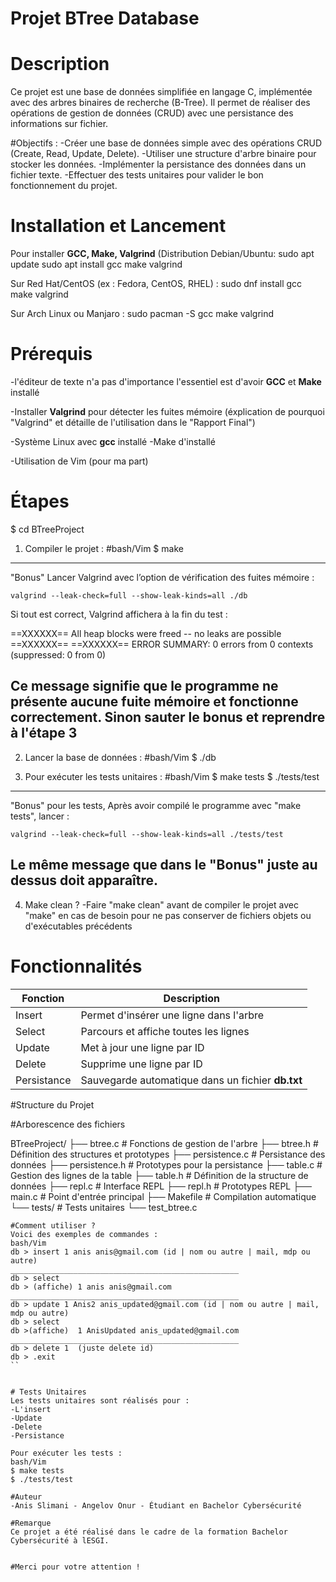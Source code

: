# Projet BTree Database

# Description

Ce projet est une base de données simplifiée en langage C, implémentée avec des arbres binaires de recherche (B-Tree). Il permet de réaliser des opérations de gestion de données (CRUD) avec une persistance des informations sur fichier.

#Objectifs :
-Créer une base de données simple avec des opérations CRUD (Create, Read, Update, Delete).
-Utiliser une structure d'arbre binaire pour stocker les données.
-Implémenter la persistance des données dans un fichier texte.
-Effectuer des tests unitaires pour valider le bon fonctionnement du projet.



# Installation et Lancement
Pour installer **GCC, Make, Valgrind** (Distribution Debian/Ubuntu:
sudo apt update
sudo apt install gcc make valgrind

Sur Red Hat/CentOS (ex : Fedora, CentOS, RHEL) :
sudo dnf install gcc make valgrind

Sur Arch Linux ou Manjaro :
sudo pacman -S gcc make valgrind

# Prérequis
-l'éditeur de texte n'a pas d'importance l'essentiel est d'avoir **GCC** et     **Make** installé

-Installer **Valgrind** pour détecter les fuites mémoire (éxplication de pourquoi "Valgrind" et détaille de l'utilisation dans le "Rapport
Final")

-Système Linux avec **gcc** installé
-Make d'installé

-Utilisation de Vim (pour ma part)

# Étapes

$ cd BTreeProject
1. Compiler le projet :
#bash/Vim
$ make
-----------------------------
"Bonus" Lancer Valgrind avec l’option de vérification des fuites mémoire :

    valgrind --leak-check=full --show-leak-kinds=all ./db

Si tout est correct, Valgrind affichera à la fin du test :

==XXXXXX== All heap blocks were freed -- no leaks are possible
==XXXXXX== 
==XXXXXX== ERROR SUMMARY: 0 errors from 0 contexts (suppressed: 0 from 0)

Ce message signifie que le programme ne présente aucune fuite mémoire et fonctionne correctement.
Sinon sauter le bonus et reprendre à l'étape 3 
---------------------------

2. Lancer la base de données :
#bash/Vim
$ ./db

3. Pour exécuter les tests unitaires :
#bash/Vim
$ make tests
$ ./tests/test
-----------------------------
"Bonus" pour les tests, Après avoir compilé le programme avec "make tests", lancer :

    valgrind --leak-check=full --show-leak-kinds=all ./tests/test

Le même message que dans le "Bonus" juste au dessus doit apparaître.
----------------------------- 
4. Make clean ?
-Faire "make clean" avant de compiler le projet avec "make" en cas de besoin    pour ne pas conserver de fichiers objets ou d'exécutables précédents 



# Fonctionnalités
| Fonction       | Description                 |
|----------------|-----------------------------|
| Insert         | Permet d'insérer une ligne dans l'arbre |
| Select         | Parcours et affiche toutes les lignes |
| Update         | Met à jour une ligne par ID   |
| Delete         | Supprime une ligne par ID     |
| Persistance    | Sauvegarde automatique dans un fichier **db.txt** |



#Structure du Projet

#Arborescence des fichiers

BTreeProject/
├── btree.c        # Fonctions de gestion de l'arbre
├── btree.h        # Définition des structures et prototypes
├── persistence.c  # Persistance des données
├── persistence.h  # Prototypes pour la persistance
├── table.c        # Gestion des lignes de la table
├── table.h        # Définition de la structure de données
├── repl.c         # Interface REPL 
├── repl.h         # Prototypes REPL
├── main.c         # Point d'entrée principal
├── Makefile       # Compilation automatique
└── tests/         # Tests unitaires
    └── test_btree.c
```
#Comment utiliser ?
Voici des exemples de commandes :
bash/Vim
db > insert 1 anis anis@gmail.com (id | nom ou autre | mail, mdp ou autre)
___________________________________________________
db > select
db > (affiche) 1 anis anis@gmail.com
___________________________________________________
db > update 1 Anis2 anis_updated@gmail.com (id | nom ou autre | mail, mdp ou autre)
db > select
db >(affiche)  1 AnisUpdated anis_updated@gmail.com
___________________________________________________
db > delete 1  (juste delete id)
db > .exit
``


# Tests Unitaires
Les tests unitaires sont réalisés pour :
-L'insert
-Update
-Delete
-Persistance

Pour exécuter les tests :
bash/Vim
$ make tests
$ ./tests/test

#Auteur
-Anis Slimani - Angelov Onur - Étudiant en Bachelor Cybersécurité 

#Remarque
Ce projet a été réalisé dans le cadre de la formation Bachelor Cybersécurité à lESGI.


#Merci pour votre attention ! 

